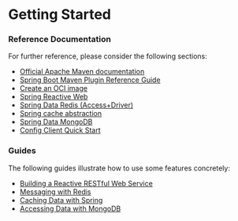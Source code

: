 # Getting Started

### Reference Documentation
For further reference, please consider the following sections:

* [Official Apache Maven documentation](https://maven.apache.org/guides/index.html)
* [Spring Boot Maven Plugin Reference Guide](https://docs.spring.io/spring-boot/docs/2.7.1/maven-plugin/reference/html/)
* [Create an OCI image](https://docs.spring.io/spring-boot/docs/2.7.1/maven-plugin/reference/html/#build-image)
* [Spring Reactive Web](https://docs.spring.io/spring-boot/docs/2.7.1/reference/htmlsingle/#web.reactive)
* [Spring Data Redis (Access+Driver)](https://docs.spring.io/spring-boot/docs/2.7.1/reference/htmlsingle/#data.nosql.redis)
* [Spring cache abstraction](https://docs.spring.io/spring-boot/docs/2.7.1/reference/htmlsingle/#io.caching)
* [Spring Data MongoDB](https://docs.spring.io/spring-boot/docs/2.7.1/reference/htmlsingle/#data.nosql.mongodb)
* [Config Client Quick Start](https://docs.spring.io/spring-cloud-config/docs/current/reference/html/#_client_side_usage)

### Guides
The following guides illustrate how to use some features concretely:

* [Building a Reactive RESTful Web Service](https://spring.io/guides/gs/reactive-rest-service/)
* [Messaging with Redis](https://spring.io/guides/gs/messaging-redis/)
* [Caching Data with Spring](https://spring.io/guides/gs/caching/)
* [Accessing Data with MongoDB](https://spring.io/guides/gs/accessing-data-mongodb/)


